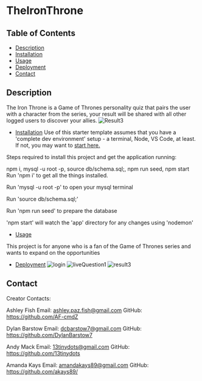 
# TheIronThrone


## Table of Contents
- [Description](#Description)
- [Installation](#Installation)
- [Usage](#Usage)
- [Deployment](#Deployment)
- [Contact](#contact)

## Description
The Iron Throne is a Game of Thrones personality quiz that pairs the user with a character from the series, your result will be shared with all other logged users to discover your allies. 
![Result3](https://github.com/akays89/theIronThrone/blob/dylan/public/images/result3.PNG)


* [Installation](#Installation)
Use of this starter template assumes that you have a 'complete dev environment' setup - a terminal, Node, VS Code, at least. If not, you may want to [start here.](https://www.notion.so/codefinity/Setting-up-a-Local-Dev-Environment-for-JS-02a4e9f4a30043d3a8e7d109be3448f4)

Steps required to install this project and get the application running:

npm i, mysql -u root -p, source db/schema.sql;, npm run seed, npm start
Run 'npm i' to get all the things installed.

Run 'mysql -u root -p' to open your mysql terminal

Run 'source db/schema.sql;' 

Run 'npm run seed' to prepare the database

'npm start' will watch the 'app' directory for any changes using 'nodemon'
* [Usage](#Usage)

This project is for anyone who is a fan of the Game of Thrones series and wants to expand on the opportunities

* [Deployment](#Deployment)
![login](https://github.com/akays89/theIronThrone/blob/dylan/public/images/logIn.PNG)
![liveQuestion1](https://github.com/akays89/theIronThrone/blob/dylan/public/images/question1.PNG)
![result3](https://github.com/akays89/theIronThrone/blob/dylan/public/images/leaderboard.png)

## Contact
Creator Contacts:

Ashley Fish
    Email: ashley.paz.fish@gmail.com 
    GitHub: https://github.com/AF-cmdZ

Dylan Barstow
    Email: dcbarstow7@gmail.com
    GitHub: https://github.com/DylanBarstow7

Andy Mack
    Email: 13tinydots@gmail.com
    GitHub: https://github.com/13tinydots

Amanda Kays
    Email: amandakays89@gmail.com
    GitHub: https://github.com/akays89/
